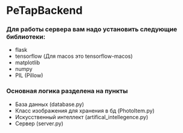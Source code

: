 # PeTapBackend
### Для работы сервера вам надо установить следующие библиотеки:
- flask
- tensorflow (Для macos это tensorflow-macos)
- matplotlib
- numpy
- PIL (Pillow)

### Основная логика разделена на пункты
- База данных (database.py)
- Класс изображения для хранения в бд (PhotoItem.py)
- Искусственный интеллект (artifical_intellegence.py)
- Сервер (server.py)
